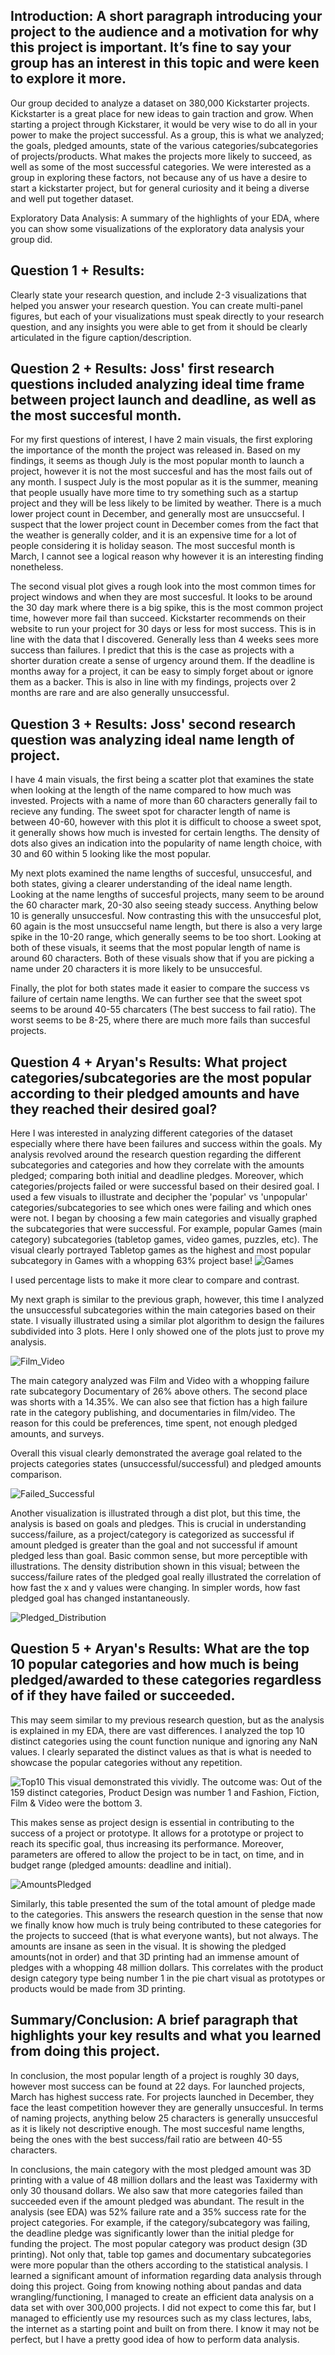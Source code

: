 ## Introduction: A short paragraph introducing your project to the audience and a motivation for why this project is important. It’s fine to say your group has an interest in this topic and were keen to explore it more.

Our group decided to analyze a dataset on 380,000 Kickstarter projects. Kickstarter is a great place for new ideas to gain traction and grow. When starting a project through Kickstarer, it would be very wise to do all in your power to make the project successful. As a group, this is what we analyzed; the goals, pledged amounts, state of the various categories/subcategories of projects/products. What makes the projects more likely to succeed, as well as some of the most successful categories. We were interested as a group in exploring these factors, not because any of us have a desire to start a kickstarter project, but for general curiosity and it being a diverse and well put together dataset.

Exploratory Data Analysis: A summary of the highlights of your EDA, where you can show some visualizations of the exploratory data analysis your group did.

## Question 1 + Results: 
Clearly state your research question, and include 2-3 visualizations that helped you answer your research question. You can create multi-panel figures, but each of your visualizations must speak directly to your research question, and any insights you were able to get from it should be clearly articulated in the figure caption/description.

## Question 2 + Results: Joss' first research questions included analyzing ideal time frame between project launch and deadline, as well as the most succesful month. 
For my first questions of interest, I have 2 main visuals, the first exploring the importance of the month the project was released in. Based on my findings, it seems as though July is the most popular month to launch a project, however it is not the most succesful and has the most fails out of any month. I suspect July is the most popular as it is the summer, meaning that people usually have more time to try something such as a startup project and they will be less likely to be limited by weather. There is a much lower project count in December, and generally most are unsuccseful. I suspect that the lower project count in December comes from the fact that the weather is generally colder, and it is an expensive time for a lot of people considering it is holiday season. The most succesful month is March, I cannot see a logical reason why however it is an interesting finding nonetheless. 

The second visual plot gives a rough look into the most common times for project windows and when they are most succesful. It looks to be around the 30 day mark where there is a big spike, this is the most common project time, however more fail than succeed. Kickstarter recommends on their website to run your project for 30 days or less for most success. This is in line with the data that I discovered. Generally less than 4 weeks sees more success than failures. I predict that this is the case as projects with a shorter duration create a sense of urgency around them. If the deadline is months away for a project, it can be easy to simply forget about or ignore them as a backer. This is also in line with my findings, projects over 2 months are rare and are also generally unsuccessful. 



## Question 3 + Results: Joss' second research question was analyzing ideal name length of project. 
I have 4 main visuals, the first being a scatter plot that examines the state when looking at the length of the name compared to how much was invested. Projects with a name of more than 60 characters  generally fail to recieve any funding. The sweet spot for character length of name is between 40-60, however with this plot it is difficult to choose a sweet spot, it generally shows how much is invested for certain lengths. The density of dots also gives an indication into the popularity of name length choice, with 30 and 60 within 5 looking like the most popular.

My next plots examined the name lengths of succesful, unsuccesful, and both states, giving a clearer understanding of the ideal name length. Looking at the name lengths of succesful projects, many seem to be around the 60 character mark, 20-30 also seeing steady success. Anything below 10 is generally unsuccesful. Now contrasting this with the unsuccesful plot, 60 again is the most unsuccseful name length, but there is also a very large spike in the 10-20 range, which generally seems to be too short. Looking at both of these visuals, it seems that the most popular length of name is around 60 characters. Both of these visuals show that if you are picking a name under 20 characters it is more likely to be unsuccesful.

Finally, the plot for both states made it easier to compare the success vs failure of certain name lengths. We can further see that the sweet spot seems to be around 40-55 charcaters (The best success to fail ratio). The worst seems to be 8-25, where there are much more fails than succesful projects.

## Question 4 + Aryan's Results: What project categories/subcategories are the most popular according to their pledged amounts and have they reached their desired goal? 
Here I was interested in analyzing different categories of the dataset especially where there have been failures and success within the goals. My analysis revolved around the research question regarding the different subcategories and categories and how they correlate with the amounts pledged; comparing both initial and deadline pledges. Moreover, which categories/projects failed or were successful based on their desired goal. I used a few visuals to illustrate and decipher the 'popular' vs 'unpopular' categories/subcategories to see which ones were failing and which ones were not. I began by choosing a few main categories and visually graphed the subcategories that were successful. For example, popular Games (main category) subcategories (tabletop games, video games, puzzles, etc). The visual clearly portrayed Tabletop games as the highest and most popular subcategory in Games with a whopping 63% project base! ![Games](GamesSuccess.png) 

I used percentage lists to make it more clear to compare and contrast.

My next graph is similar to the previous graph, however, this time I analyzed the unsuccessful subcategories within the main categories based on their state. I visually illustrated using a similar plot algorithm to design the failures subdivided into 3 plots. Here I only showed one of the plots just to prove my analysis. 

![Film_Video](Film_VideoFail.png) 

The main category analyzed was Film and Video with a whopping failure rate subcategory Documentary of 26% above others. The second place was shorts with a 14.35%. We can also see that  fiction has a high failure rate in the category publishing, and documentaries in film/video. The reason for this could be preferences, time spent, not enough pledged amounts, and surveys. 

Overall this visual clearly demonstrated the average goal related to the projects categories states (unsuccessful/successful) and pledged amounts comparison. 

![Failed_Successful](FailedVSPassed.png) 

Another visualization is illustrated through a dist plot, but this time, the analysis is based on goals and pledges. This is crucial in understanding success/failure, as a project/category is categorized as successful if amount pledged is greater than the goal and not successful if amount pledged less than goal. Basic common sense, but more perceptible with illustrations. The density distribution shown in this visual; between the success/failure rates of the pledged goal really illustrated the correlation of how fast the x and y values were changing. In simpler words, how fast pledged goal has changed instantaneously. 

![Pledged_Distribution](PledgedDistribution.png)

## Question 5 + Aryan's Results: What are the top 10 popular categories and how much is being pledged/awarded to these categories regardless of if they have failed or succeeded. 

This may seem similar to my previous research question, but as the analysis is explained in my EDA, there are vast differences. I analyzed the top 10 distinct categories using the count function nunique and ignoring any NaN values. I clearly separated the distinct values as that is what is needed to showcase the popular categories without any repetition. 

![Top10](top10categories.png) This visual demonstrated this vividly. The outcome was: Out of the 159 distinct categories, Product Design was number 1 and Fashion, Fiction, Film & Video were the bottom 3. 

This makes sense as project design is essential in contributing to the success of a project or prototype. It allows for a prototype or project to reach its specific goal, thus increasing its performance. Moreover, parameters are offered to allow the project to be in tact, on time, and in budget range (pledged amounts: deadline and initial). 

![AmountsPledged](amountsPledged.png)

Similarly, this table  presented the sum of the total amount of pledge made to the categories. This answers the research question in the sense that now we finally know how much is truly being contributed to these categories for the projects to succeed (that is what everyone wants), but not always. The amounts are insane as seen in the visual. It is showing the pledged amounts(not in order) and that 3D printing had an immense amount of pledges with a whopping 48 million dollars. This correlates with the product design category type being number 1 in the pie chart visual as prototypes or products would be made from 3D printing.

## Summary/Conclusion: A brief paragraph that highlights your key results and what you learned from doing this project.

In conclusion, the most popular length of a project is roughly 30 days, however most success can be found at 22 days. For launched projects, March has highest success rate. For projects launched in December, they face the least competition however they are generally unsuccesful. In terms of naming projects, anything below 25 characters is generally unsuccesful as it is likely not descriptive enough. The most succesful name lengths, being the ones with the best success/fail ratio are between 40-55 characters.

In conclusions, the main category with the most pledged amount was 3D printing with a value of 48 million dollars and the least was Taxidermy with only 30 thousand dollars. We also saw that more categories failed than succeeded even if the amount pledged was abundant. The result in the analysis (see EDA) was 52% failure rate and a 35% success rate for the project categories. For example, if the category/subcategory was failing, the deadline pledge was significantly lower than the initial pledge for funding the project. The most popular category was product design (3D printing). Not only that, table top games and documentary subcategories were more popular than the others according to the statistical analysis. I learned a significant amount of information regarding data analysis through doing this project. Going from knowing nothing about pandas and data wrangling/functioning, I managed to create an efficient data analysis on a data set with over 300,000 projects. I did not expect to come this far, but I managed to efficiently use my resources such as my class lectures, labs, the internet as a starting point and built on from there. I know it may not be perfect, but I have a pretty good idea of how to perform data analysis. 

